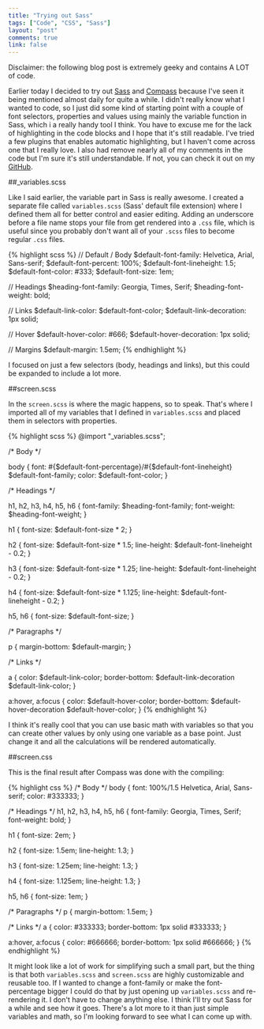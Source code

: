 ```yaml
---
title: "Trying out Sass"
tags: ["Code", "CSS", "Sass"]
layout: "post"
comments: true
link: false
---
```


Disclaimer: the following blog post is extremely geeky and contains A LOT of code.

Earlier today I decided to try out [Sass](http:/www.sass-lang.com/) and [Compass](http://compass-style.org/) because I've seen it being mentioned almost daily for quite a while. I didn't really know what I wanted to code, so I just did some kind of starting point with a couple of font selectors, properties and values using mainly the variable function in Sass, which i a really handy tool I think. You have to excuse me for the lack of highlighting in the code blocks and I hope that it's still readable. I've tried a few plugins that enables automatic highlighting, but I haven't come across one that I really love. I also had remove nearly all of my comments in the code but I'm sure it's still understandable. If not, you can check it out on my [GitHub](https://github.com/gummesson/sass-type-variables).

##_variables.scss

Like I said earlier, the variable part in Sass is really awesome. I created a separate file called `variables.scss` (Sass' default file extension) where I defined them all for better control and easier editing. Adding an underscore before a file name stops your file from get rendered into a `.css` file, which is useful since you probably don't want all of your `.scss` files to become regular `.css` files.

{% highlight scss %}
// Default / Body
$default-font-family: Helvetica, Arial, Sans-serif;
$default-font-percent: 100%;
$default-font-lineheight: 1.5;
$default-font-color: #333;
$default-font-size: 1em;

// Headings
$heading-font-family: Georgia, Times, Serif;
$heading-font-weight: bold;

// Links
$default-link-color: $default-font-color;
$default-link-decoration: 1px solid;

// Hover
$default-hover-color: #666;
$default-hover-decoration: 1px solid; 

// Margins
$default-margin: 1.5em;
{% endhighlight %}

I focused on just a few selectors (body, headings and links), but this could be expanded to include a lot more.

##screen.scss

In the `screen.scss` is where the magic happens, so to speak. That's where I imported all of my variables that I defined in `variables.scss` and placed them in selectors with properties.

{% highlight scss %}
@import "_variables.scss";

/* Body */

body {
  font: #{$default-font-percentage}/#{$default-font-lineheight} $default-font-family;
  color: $default-font-color;
}

/* Headings */

h1, h2, h3, h4, h5, h6 {
  font-family: $heading-font-family;
  font-weight: $heading-font-weight;
}

h1 {
  font-size: $default-font-size * 2;
}

h2 {
  font-size: $default-font-size * 1.5;
  line-height: $default-font-lineheight - 0.2;
}

h3 {
  font-size: $default-font-size * 1.25;
  line-height: $default-font-lineheight - 0.2;
}

h4 {
  font-size: $default-font-size * 1.125;
  line-height: $default-font-lineheight - 0.2;
}

h5, h6 {
  font-size: $default-font-size;
}

/* Paragraphs */

p {
  margin-bottom: $default-margin;
}

/* Links */

a {
  color: $default-link-color;
  border-bottom: $default-link-decoration $default-link-color;
}

a:hover, a:focus {
  color: $default-hover-color;
  border-bottom: $default-hover-decoration $default-hover-color;
}
{% endhighlight %}

I think it's really cool that you can use basic math with variables so that you can create other values by only using one variable as a base point. Just change it and all the calculations will be rendered automatically.

##screen.css

This is the final result after Compass was done with the compiling:

{% highlight css %}
/* Body */
body {
  font: 100%/1.5 Helvetica, Arial, Sans-serif;
  color: #333333;
}

/* Headings */
h1, h2, h3, h4, h5, h6 {
  font-family: Georgia, Times, Serif;
  font-weight: bold;
}

h1 {
  font-size: 2em;
}

h2 {
  font-size: 1.5em;
  line-height: 1.3;
}

h3 {
  font-size: 1.25em;
  line-height: 1.3;
}

h4 {
  font-size: 1.125em;
  line-height: 1.3;
}

h5, h6 {
  font-size: 1em;
}

/* Paragraphs */
p {
  margin-bottom: 1.5em;
}

/* Links */
a {
  color: #333333;
  border-bottom: 1px solid #333333;
}

a:hover, a:focus {
  color: #666666;
  border-bottom: 1px solid #666666;
}
{% endhighlight %}

It might look like a lot of work for simplifying such a small part, but the thing is that both `variables.scss` and `screen.scss` are highly customizable and reusable too. If I wanted to change a font-family or make the font-percentage bigger I could do that by just opening up `variables.scss` and re-rendering it. I don't have to change anything else. I think I'll try out Sass for a while and see how it goes. There's a lot more to it than just simple variables and math, so I'm looking forward to see what I can come up with.
